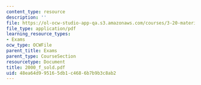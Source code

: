 ```yaml
---
content_type: resource
description: ''
file: https://ol-ocw-studio-app-qa.s3.amazonaws.com/courses/3-20-materials-at-equilibrium-sma-5111-fall-2003/48ea64d995165db1c4686b7b9b3c8ab2_2000_f_sold.pdf
file_type: application/pdf
learning_resource_types:
- Exams
ocw_type: OCWFile
parent_title: Exams
parent_type: CourseSection
resourcetype: Document
title: 2000_f_sold.pdf
uid: 48ea64d9-9516-5db1-c468-6b7b9b3c8ab2
---
```

